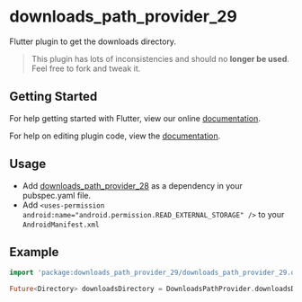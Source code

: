 # downloads_path_provider_29

Flutter plugin to get the downloads directory.  

> This plugin has lots of inconsistencies and should no **longer be used**. Feel free to fork and tweak it.

## Getting Started

For help getting started with Flutter, view our online
[documentation](https://flutter.io/).

For help on editing plugin code, view the [documentation](https://flutter.io/developing-packages/#edit-plugin-package).

## Usage

  * Add [downloads_path_provider_28](https://pub.dartlang.org/packages/downloads_path_provider_28#-installing-tab-) as a dependency in your pubspec.yaml file.
  * Add `<uses-permission android:name="android.permission.READ_EXTERNAL_STORAGE" />` to your `AndroidManifest.xml`

## Example
```dart
import 'package:downloads_path_provider_29/downloads_path_provider_29.dart';  

Future<Directory> downloadsDirectory = DownloadsPathProvider.downloadsDirectory;
```
